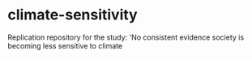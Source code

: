 # climate-sensitivity
Replication repository for the study: 'No consistent evidence society is becoming less sensitive to climate
